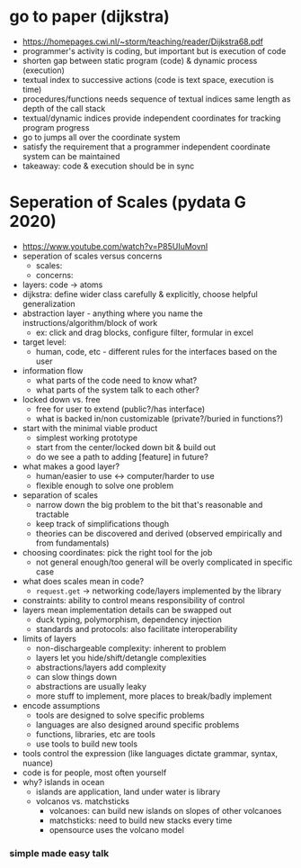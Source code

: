# go to paper (dijkstra)
* https://homepages.cwi.nl/~storm/teaching/reader/Dijkstra68.pdf
* programmer's activity is coding, but important but is execution of code
* shorten gap between static program (code) & dynamic process (execution)
* textual index to successive actions (code is text space, execution is time)
* procedures/functions needs sequence of textual indices same length as depth of the call stack
* textual/dynamic indices provide independent coordinates for tracking program progress
* go to jumps all over the coordinate system
* satisfy the requirement that a programmer independent coordinate system can be maintained
* takeaway: code & execution should be in sync

# Seperation of Scales (pydata G 2020)
* https://www.youtube.com/watch?v=P85UIuMovnI
* seperation of scales versus concerns
    - scales:
    - concerns:
* layers: code -> atoms
* dijkstra: define wider class carefully & explicitly, choose helpful generalization
* abstraction layer - anything where you name the instructions/algorithm/block of work
    - ex: click and drag blocks, configure filter, formular in excel
* target level:
    - human, code, etc - different rules for the interfaces based on the user
* information flow 
    - what parts of the code need to know what?
    - what parts of the system talk to each other?
* locked down vs. free
    - free for user to extend (public?/has interface)
    - what is backed in/non customizable (private?/buried in functions?)
* start with the minimal viable product
    - simplest working prototype
    - start from the center/locked down bit & build out
    - do we see a path to adding [feature] in future?
* what makes a good layer?
    - human/easier to use <-> computer/harder to use
    - flexible enough to solve one problem
* separation of scales
    - narrow down the big problem to the bit that's reasonable and tractable
    - keep track of simplifications though
    - theories can be discovered and derived (observed empirically and from fundamentals)
* choosing coordinates: pick the right tool for the job
    - not general enough/too general will be overly complicated in specific case
* what does scales mean in code? 
    - `request.get` -> networking code/layers implemented by the library
* constraints: ability to control means responsibility of control
* layers mean implementation details can be swapped out 
    - duck typing, polymorphism, dependency injection
    - standards and protocols: also facilitate interoperability
* limits of layers
    - non-dischargeable complexity: inherent to problem
    - layers let you hide/shift/detangle complexities
    - abstractions/layers add complexity
    - can slow things down
    - abstractions are usually leaky
    - more stuff to implement, more places to break/badly implement
* encode assumptions
    - tools are designed to solve specific problems
    - languages are also designed around specific problems
    - functions, libraries, etc are tools
    - use tools to build new tools
* tools control the expression (like languages dictate grammar, syntax, nuance)
* code is for people, most often yourself
* why? islands in ocean 
    - islands are application, land under water is library
    - volcanos vs.  matchsticks
        - volcanoes: can build new islands on slopes of other volcanoes
        - matchsticks: need to build new stacks every time
        - opensource uses the volcano model

        

### simple made easy talk
